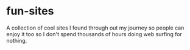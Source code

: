 # fun-sites
A collection of cool sites I found through out my journey so people can enjoy it too so I don't spend thousands of hours doing web surfing for nothing.
